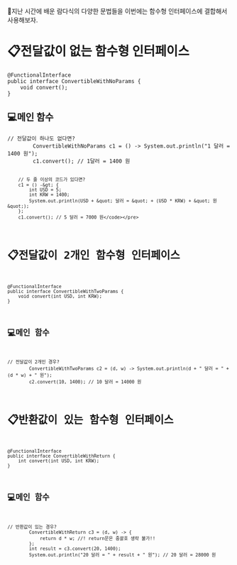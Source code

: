 <p>🏁지난 시간에 배운 람다식의 다양한 문법들을 이번에는 함수형 인터페이스에 결합해서 사용해보자.</p>
<h1 id="📋전달값이-없는-함수형-인터페이스">📋전달값이 없는 함수형 인터페이스</h1>
<pre><code class="language-java">@FunctionalInterface
public interface ConvertibleWithNoParams {
    void convert();
}</code></pre>
<h2 id="💻메인-함수">💻메인 함수</h2>
<pre><code class="language-java">// 전달값이 하나도 없다면?
        ConvertibleWithNoParams c1 = () -&gt; System.out.println(&quot;1 달러 = 1400 원&quot;);
        c1.convert(); // 1달러 = 1400 원

        // 두 줄 이상의 코드가 있다면?
        c1 = () -&gt; {
            int USD = 5;
            int KRW = 1400;
            System.out.println(USD + &quot; 달러 = &quot; + (USD * KRW) + &quot; 원&quot;);
        };
        c1.convert(); // 5 달러 = 7000 원</code></pre>
<h1 id="📋전달값이-2개인-함수형-인터페이스">📋전달값이 2개인 함수형 인터페이스</h1>
<pre><code class="language-java">@FunctionalInterface
public interface ConvertibleWithTwoParams {
    void convert(int USD, int KRW);
}</code></pre>
<h2 id="💻메인-함수-1">💻메인 함수</h2>
<pre><code class="language-java">// 전달값이 2개인 경우?
        ConvertibleWithTwoParams c2 = (d, w) -&gt; System.out.println(d + &quot; 달러 = &quot; + (d * w) + &quot; 원&quot;);
        c2.convert(10, 1400); // 10 달러 = 14000 원</code></pre>
<h1 id="📋반환값이-있는-함수형-인터페이스">📋반환값이 있는 함수형 인터페이스</h1>
<pre><code class="language-java">@FunctionalInterface
public interface ConvertibleWithReturn {
    int convert(int USD, int KRW);
}</code></pre>
<h2 id="💻메인-함수-2">💻메인 함수</h2>
<pre><code class="language-java">// 반환값이 있는 경우?
        ConvertibleWithReturn c3 = (d, w) -&gt; {
            return d * w; //! return문은 중괄호 생략 불가!!
        };
        int result = c3.convert(20, 1400);
        System.out.println(&quot;20 달러 = &quot; + result + &quot; 원&quot;); // 20 달러 = 28000 원</code></pre>
